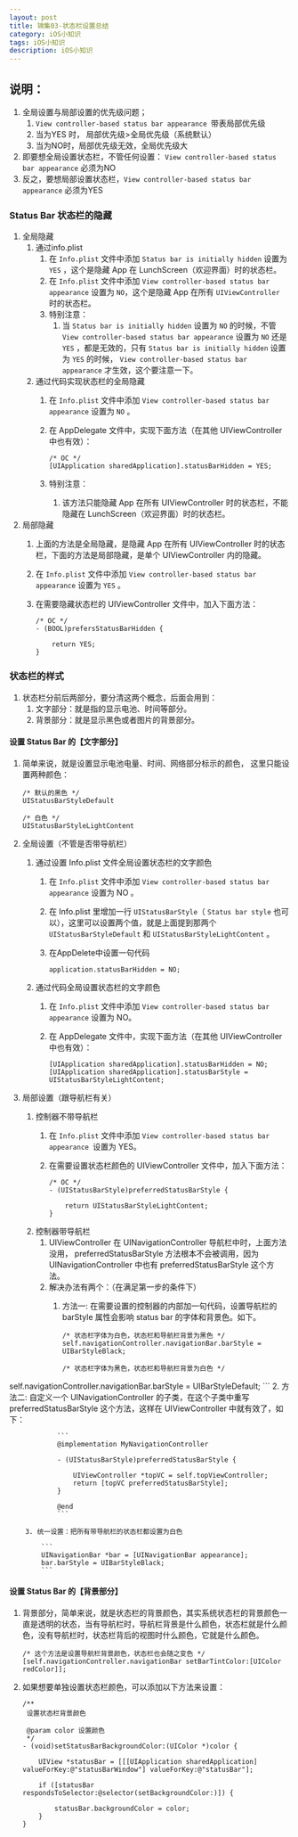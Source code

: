 ```yaml
---
layout: post
title: 锦集03-状态栏设置总结
category: iOS小知识
tags: iOS小知识
description: iOS小知识
---
```


## 说明： 
1. 全局设置与局部设置的优先级问题； 
    1. `View controller-based status bar appearance `带表局部优先级
    2. 当为YES 时， 局部优先级>全局优先级（系统默认）
    3. 当为NO时，局部优先级无效，全局优先级大
2. 即要想全局设置状态栏，不管任何设置： `View controller-based status bar appearance` 必须为NO
3. 反之，要想局部设置状态栏，`View controller-based status bar appearance` 必须为YES

### Status Bar 状态栏的隐藏
1. 全局隐藏
    1. 通过info.plist 
        1.  在 `Info.plist` 文件中添加 `Status bar is initially hidden` 设置为 `YES` ，这个是隐藏 App 在 LunchScreen（欢迎界面）时的状态栏。
        2. 在 `Info.plist` 文件中添加 `View controller-based status bar appearance` 设置为 `NO`，这个是隐藏 App 在所有 `UIViewController` 时的状态栏。
        2. 特别注意：
            1. 当 `Status bar is initially hidden` 设置为 `NO` 的时候，不管 `View controller-based status bar appearance` 设置为 `NO` 还是 `YES` ，都是无效的，只有 `Status bar is initially hidden` 设置为 `YES` 的时候， `View controller-based status bar appearance` 才生效，这个要注意一下。
    2. 通过代码实现状态栏的全局隐藏
        1. 在 `Info.plist` 文件中添加 `View controller-based status bar appearance` 设置为 `NO` 。
        2. 在 AppDelegate 文件中，实现下面方法（在其他 UIViewController 中也有效）：
            
            ```
            /* OC */
            [UIApplication sharedApplication].statusBarHidden = YES;
            ```
        3. 特别注意：
            1. 该方法只能隐藏 App 在所有 UIViewController 时的状态栏，不能隐藏在 LunchScreen（欢迎界面）时的状态栏。
2. 局部隐藏
    1. 上面的方法是全局隐藏，是隐藏 App 在所有 UIViewController 时的状态栏，下面的方法是局部隐藏，是单个 UIViewController 内的隐藏。
    2. 在 `Info.plist` 文件中添加 `View controller-based status bar appearance` 设置为 `YES` 。
    3. 在需要隐藏状态栏的 UIViewController 文件中，加入下面方法：
       
        ```
        /* OC */
        - (BOOL)prefersStatusBarHidden {
          
            return YES;
        }
        ```

### 状态栏的样式
1. 状态栏分前后两部分，要分清这两个概念，后面会用到：
    1. 文字部分：就是指的显示电池、时间等部分。
    2. 背景部分：就是显示黑色或者图片的背景部分。

#### 设置 Status Bar 的【文字部分】
1. 简单来说，就是设置显示电池电量、时间、网络部分标示的颜色， 这里只能设置两种颜色：
    
    ```
    /* 默认的黑色 */
    UIStatusBarStyleDefault
      
    /* 白色 */
    UIStatusBarStyleLightContent
    ```
2. 全局设置（不管是否带导航栏）
    1. 通过设置 Info.plist 文件全局设置状态栏的文字颜色
        1. 在 `Info.plist` 文件中添加 `View controller-based status bar appearance` 设置为 NO 。
        2. 在 Info.plist 里增加一行 `UIStatusBarStyle`（ `Status bar style` 也可以），这里可以设置两个值，就是上面提到那两个 `UIStatusBarStyleDefault` 和 `UIStatusBarStyleLightContent` 。
        3. 在AppDelete中设置一句代码
            
            ```
            application.statusBarHidden = NO;
            ```
            
    2. 通过代码全局设置状态栏的文字颜色
          1. 在 `Info.plist` 文件中添加 `View controller-based status bar appearance` 设置为 NO。
        2. 在 AppDelegate 文件中，实现下面方法（在其他 UIViewController 中也有效）：
        
            ```
            [UIApplication sharedApplication].statusBarHidden = NO;
            [UIApplication sharedApplication].statusBarStyle = UIStatusBarStyleLightContent;
            ```
            
3. 局部设置（跟导航栏有关）
    1. 控制器不带导航栏
        1. 在 `Info.plist` 文件中添加 `View controller-based status bar appearance `设置为 YES。
        2. 在需要设置状态栏颜色的 UIViewController 文件中，加入下面方法：
            
            ```
            /* OC */
            - (UIStatusBarStyle)preferredStatusBarStyle {
              
                return UIStatusBarStyleLightContent;
            }
            ```
    2. 控制器带导航栏
        1. UIViewController 在 UINavigationController 导航栏中时，上面方法没用， preferredStatusBarStyle 方法根本不会被调用，因为 UINavigationController 中也有 preferredStatusBarStyle 这个方法。
        2. 解决办法有两个：（在满足第一步的条件下）
            1. 方法一:  在需要设置的控制器的内部加一句代码，设置导航栏的 barStyle 属性会影响 status bar 的字体和背景色。如下。
                
                ```
                /* 状态栏字体为白色，状态栏和导航栏背景为黑色 */
                self.navigationController.navigationBar.barStyle = UIBarStyleBlack;
            
                /* 状态栏字体为黑色，状态栏和导航栏背景为白色 */
self.navigationController.navigationBar.barStyle = UIBarStyleDefault;
                ```
            2. 方法二: 自定义一个 UINavigationController 的子类，在这个子类中重写 preferredStatusBarStyle 这个方法，这样在 UIViewController 中就有效了，如下：
      
                ```
                @implementation MyNavigationController
          
                - (UIStatusBarStyle)preferredStatusBarStyle {
                  
                    UIViewController *topVC = self.topViewController;
                    return [topVC preferredStatusBarStyle];
                }
                  
                @end
                ```
 
        3. 统一设置：把所有带导航栏的状态栏都设置为白色
    
            ```
            UINavigationBar *bar = [UINavigationBar appearance];
            bar.barStyle = UIBarStyleBlack;
            ```

#### 设置 Status Bar 的【背景部分】
1. 背景部分，简单来说，就是状态栏的背景颜色，其实系统状态栏的背景颜色一直是透明的状态，当有导航栏时，导航栏背景是什么颜色，状态栏就是什么颜色，没有导航栏时，状态栏背后的视图时什么颜色，它就是什么颜色。
    
    ```
    /* 这个方法是设置导航栏背景颜色，状态栏也会随之变色 */
    [self.navigationController.navigationBar setBarTintColor:[UIColor redColor]];
    ```
2. 如果想要单独设置状态栏颜色，可以添加以下方法来设置：
    
    ```
    /**
     设置状态栏背景颜色
      
     @param color 设置颜色
     */
    - (void)setStatusBarBackgroundColor:(UIColor *)color {
        
        UIView *statusBar = [[[UIApplication sharedApplication] valueForKey:@"statusBarWindow"] valueForKey:@"statusBar"];
        
        if ([statusBar respondsToSelector:@selector(setBackgroundColor:)]) {
        
            statusBar.backgroundColor = color;
        }
    }

    ```



